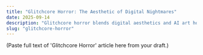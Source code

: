 ```yaml
---
title: "Glitchcore Horror: The Aesthetic of Digital Nightmares"
date: 2025-09-14
description: "Glitchcore horror blends digital aesthetics and AI art horror into a disturbing new visual language of fear."
slug: "glitchcore-horror"
---
```


(Paste full text of 'Glitchcore Horror' article here from your draft.)
